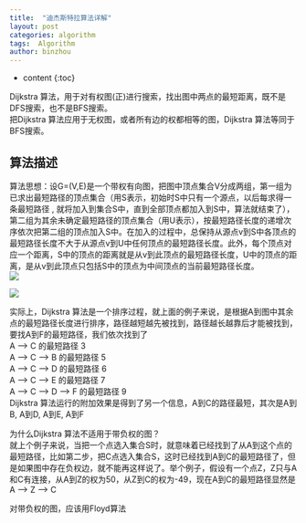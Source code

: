 ```yaml
---
title:  "迪杰斯特拉算法详解"
layout: post
categories: algorithm
tags:  Algorithm
author: binzhou
---
```


* content
{:toc}

Dijkstra 算法，用于对有权图(正)进行搜索，找出图中两点的最短距离，既不是DFS搜索，也不是BFS搜索。 <br>
把Dijkstra 算法应用于无权图，或者所有边的权都相等的图，Dijkstra 算法等同于BFS搜索。


## 算法描述 

算法思想：设G=(V,E)是一个带权有向图，把图中顶点集合V分成两组，第一组为已求出最短路径的顶点集合（用S表示，初始时S中只有一个源点，以后每求得一条最短路径 , 就将加入到集合S中，直到全部顶点都加入到S中，算法就结束了），第二组为其余未确定最短路径的顶点集合（用U表示），按最短路径长度的递增次序依次把第二组的顶点加入S中。在加入的过程中，总保持从源点v到S中各顶点的最短路径长度不大于从源点v到U中任何顶点的最短路径长度。此外，每个顶点对应一个距离，S中的顶点的距离就是从v到此顶点的最短路径长度，U中的顶点的距离，是从v到此顶点只包括S中的顶点为中间顶点的当前最短路径长度。<br>
![](https://img-blog.csdn.net/20180708145250460?watermark/2/text/aHR0cHM6Ly9ibG9nLmNzZG4ubmV0L3F1YW50YmFieQ==/font/5a6L5L2T/fontsize/400/fill/I0JBQkFCMA==/dissolve/70)

<!--more-->

![](https://img-blog.csdn.net/20180708145302555?watermark/2/text/aHR0cHM6Ly9ibG9nLmNzZG4ubmV0L3F1YW50YmFieQ==/font/5a6L5L2T/fontsize/400/fill/I0JBQkFCMA==/dissolve/70)


实际上，Dijkstra 算法是一个排序过程，就上面的例子来说，是根据A到图中其余点的最短路径长度进行排序，路径越短越先被找到，路径越长越靠后才能被找到，要找A到F的最短路径，我们依次找到了 <br>
A –> C 的最短路径 3 <br>
A –> C –> B 的最短路径 5 <br>
A –> C –> D 的最短路径 6 <br>
A –> C –> E 的最短路径 7 <br>
A –> C –> D –> F 的最短路径 9 <br>
Dijkstra 算法运行的附加效果是得到了另一个信息，A到C的路径最短，其次是A到B, A到D, A到E, A到F

为什么Dijkstra 算法不适用于带负权的图？ <br>
就上个例子来说，当把一个点选入集合S时，就意味着已经找到了从A到这个点的最短路径，比如第二步，把C点选入集合S，这时已经找到A到C的最短路径了，但是如果图中存在负权边，就不能再这样说了。举个例子，假设有一个点Z，Z只与A和C有连接，从A到Z的权为50，从Z到C的权为-49，现在A到C的最短路径显然是A –> Z –> C

对带负权的图，应该用Floyd算法
